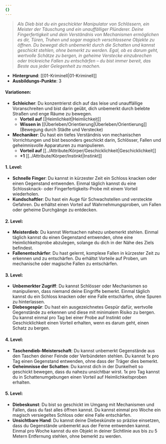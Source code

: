 ```yaml
---
{}
---
```

>*Als Dieb bist du ein geschickter Manipulator von Schlössern, ein Meister der Täuschung und ein unauffälliger Plünderer. Deine Fingerfertigkeit und dein Verständnis von Mechanismen ermöglichen es dir, Türen, Truhen und sogar magisch verschlossene Objekte zu öffnen. Du bewegst dich unbemerkt durch die Schatten und kannst geschickt stehlen, ohne bemerkt zu werden. Egal, ob es darum geht, wertvolle Schätze zu bergen, in geheime Verstecke einzubrechen oder trickreiche Fallen zu entschärfen – du bist immer bereit, das Beste aus jeder Gelegenheit zu machen.*  
  
- **Hintergrund**: [[01-Kriminell|01-Kriminell]]  
- **Ausbildungs-Punkte**: 3  
  
#### **Variationen:**  
  
- **Schleicher**: Du konzentrierst dich auf das leise und unauffällige Voranschreiten und bist darin geübt, dich unbemerkt durch belebte Straßen und enge Räume zu bewegen.  
    - **Vorteil auf** [[Heimlichkeit|Heimlichkeit]]  
    - **Wissen in** [[Überleben/Orientierung|Überleben/Orientierung]] (Bewegung durch Städte und Verstecke)  
- **Mechaniker**: Du hast ein tiefes Verständnis von mechanischen Vorrichtungen und bist besonders geschickt darin, Schlösser, Fallen und geheimnisvolle Apparaturen zu manipulieren.  
    - **Vorteil auf** [[../Attribute/Körper/Geschicklichkeit|Geschicklichkeit]]  
    - **+1** [[../Attribute/Körper/Instinkt|Instinkt]]  
  
#### **1. Level:**  
  
- **Schnelle Finger**: Du kannst in kürzester Zeit ein Schloss knacken oder einen Gegenstand entwenden. Einmal täglich kannst du eine Schlossknack- oder Fingerfertigkeits-Probe mit einem Vorteil wiederholen.  
- **Kundschaftler**: Du hast ein Auge für Schwachstellen und versteckte Gefahren. Du erhältst einen Vorteil auf Wahrnehmungsproben, um Fallen oder geheime Durchgänge zu entdecken.  
  
#### **2. Level:**  
  
- **Meisterdieb**: Du kannst Wertsachen nahezu unbemerkt stehlen. Einmal täglich kannst du einen Gegenstand entwenden, ohne eine Heimlichkeitsprobe abzulegen, solange du dich in der Nähe des Ziels befindest.  
- **Fallenentschärfer**: Du hast gelernt, komplexe Fallen in kürzester Zeit zu erkennen und zu entschärfen. Du erhältst Vorteile auf Proben, um mechanische oder magische Fallen zu entschärfen.  
  
#### **3. Level:**  
  
- **Unbemerkter Zugriff**: Du kannst Schlösser oder Mechanismen so manipulieren, dass niemand deine Eingriffe bemerkt. Einmal täglich kannst du ein Schloss knacken oder eine Falle entschärfen, ohne Spuren zu hinterlassen.  
- **Diebesgespür**: Du hast ein ausgezeichnetes Gespür dafür, wertvolle Gegenstände zu erkennen und diese mit minimalem Risiko zu bergen. Du kannst einmal pro Tag bei einer Probe auf Instinkt oder Geschicklichkeit einen Vorteil erhalten, wenn es darum geht, einen Schatz zu bergen.  
  
#### **4. Level:**  
  
- **Taschendieb-Meisterschaft**: Du kannst unbemerkt Gegenstände aus den Taschen deiner Feinde oder Verbündeten stehlen. Du kannst 1x pro Tag einen Gegenstand entwenden, ohne dass der Träger dies bemerkt.  
- **Geheimnisse der Schatten**: Du kannst dich in der Dunkelheit so geschickt bewegen, dass du nahezu unsichtbar wirst. 1x pro Tag kannst du in Schattenumgebungen einen Vorteil auf Heimlichkeitsproben erhalten.  
  
#### **5. Level:**  
  
- **Diebeskunst**: Du bist so geschickt im Umgang mit Mechanismen und Fallen, dass du fast alles öffnen kannst. Du kannst einmal pro Woche ein magisch versiegeltes Schloss oder eine Falle entschärfen.  
- **Unsichtbare Hand**: Du kannst deine Diebeskünste so präzise einsetzen, dass du Gegenstände unbemerkt aus der Ferne entwenden kannst. Einmal pro Woche kannst du ein Objekt in deiner Sichtlinie aus bis zu 5 Metern Entfernung stehlen, ohne bemerkt zu werden.